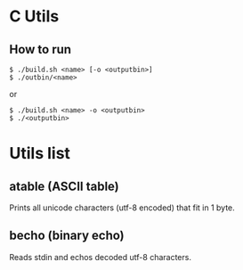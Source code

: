# C Utils

## How to run

```console
$ ./build.sh <name> [-o <outputbin>]
$ ./outbin/<name>
```

or

```console
$ ./build.sh <name> -o <outputbin>
$ ./<outputbin>
```

# Utils list

## atable (ASCII table)

Prints all unicode characters (utf-8 encoded)
that fit in 1 byte.

## becho (binary echo)

Reads stdin and echos decoded utf-8 characters.
